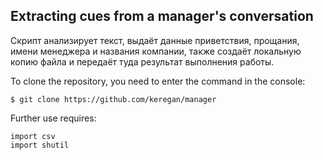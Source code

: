 ## Extracting cues from a manager's conversation

Скрипт анализирует текст, выдаёт данные приветствия, прощания, имени менеджера и названия компании, также создаёт локальную копию файла и передаёт туда результат выполнения работы. 

To clone the repository, you need to enter the command in the console:

    $ git clone https://github.com/keregan/manager
    
Further use requires:

    import csv
    import shutil
